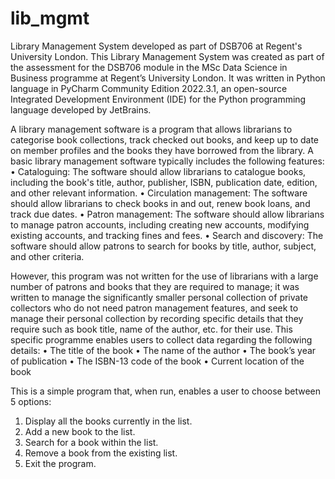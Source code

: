 # lib_mgmt
Library Management System developed as part of DSB706 at Regent's University London. 
This Library Management System was created as part of the assessment for the DSB706 module in the MSc Data Science in Business programme at Regent’s University London. It was written in Python language in PyCharm Community Edition 2022.3.1, an open-source Integrated Development Environment (IDE) for the Python programming language developed by JetBrains. 

A library management software is a program that allows librarians to categorise book collections, track checked out books, and keep up to date on member profiles and the books they have borrowed from the library.  A basic library management software typically includes the following features:
•	Cataloguing: The software should allow librarians to catalogue books, including the book's title, author, publisher, ISBN, publication date, edition, and other relevant information.
•	Circulation management: The software should allow librarians to check books in and out, renew book loans, and track due dates.
•	Patron management: The software should allow librarians to manage patron accounts, including creating new accounts, modifying existing accounts, and tracking fines and fees.
•	Search and discovery: The software should allow patrons to search for books by title, author, subject, and other criteria.

However, this program was not written for the use of librarians with a large number of patrons and books that they are required to manage; it was written to manage the significantly smaller personal collection of private collectors who do not need patron management features, and seek to manage their personal collection by recording specific details that they require such as book title, name of the author, etc. for their use. This specific programme enables users to collect data regarding the following details: 
•	The title of the book
•	The name of the author
•	The book’s year of publication 
•	The ISBN-13 code of the book
•	Current location of the book

This is a simple program that, when run, enables a user to choose between 5 options: 

1.	Display all the books currently in the list.
2.	Add a new book to the list. 
3.	Search for a book within the list.
4.	Remove a book from the existing list.
5.	Exit the program.

